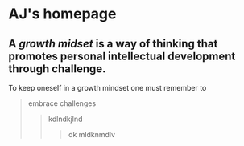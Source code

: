 # **AJ's homepage**
## A *growth midset* is a way of thinking that promotes personal intellectual development through challenge. 
To keep oneself in a growth mindset one must remember to
> embrace challenges
>> kdlndkjlnd
>>> dk mldknmdlv
